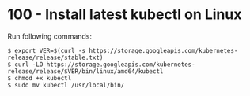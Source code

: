 # 100 - Install latest kubectl on Linux

Run following commands:

```
$ export VER=$(curl -s https://storage.googleapis.com/kubernetes-release/release/stable.txt)
$ curl -LO https://storage.googleapis.com/kubernetes-release/release/$VER/bin/linux/amd64/kubectl
$ chmod +x kubectl
$ sudo mv kubectl /usr/local/bin/
```
